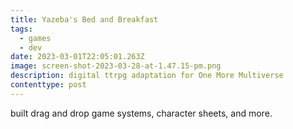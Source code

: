 ```yaml
---
title: Yazeba's Bed and Breakfast
tags:
  - games
  - dev
date: 2023-03-01T22:05:01.263Z
image: screen-shot-2023-03-28-at-1.47.15-pm.png
description: digital ttrpg adaptation for One More Multiverse
contenttype: post
---
```

b﻿uilt drag and drop game systems, character sheets, and more.